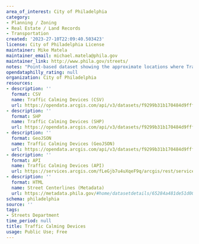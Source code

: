 ```yaml
---
area_of_interest: City of Philadelphia
category:
- Planning / Zoning
- Real Estate / Land Records
- Transportation
created: '2023-27-10T22:09:40.503423'
license: City of Philadelphia License
maintainer: Mike Matela
maintainer_email: michael.matela@phila.gov
maintainer_link: http://www.phila.gov/streets/
notes: "Point-based dataset showing the approximate locations where Traffic Calming Devices exist in the street to reduce speeding of motor vehicles. Traffic Calming Devices examples are speed cushions, speed humps, and speed tables. These devices could be made of asphalt or rubber materials."
opendataphilly_rating: null
organization: City of Philadelphia
resources:
- description: ''
  format: CSV
  name: Traffic Calming Devices (CSV)
  url: https://opendata.arcgis.com/api/v3/datasets/f9299b31b170484d9fff30b81014933f_0/downloads/data?format=csv&spatialRefId=4326&where=1%3D1
- description: ''
  format: SHP
  name: Traffic Calming Devices (SHP)
  url: https://opendata.arcgis.com/api/v3/datasets/f9299b31b170484d9fff30b81014933f_0/downloads/data?format=shp&spatialRefId=4326&where=1%3D1
- description: ''
  format: GeoJSON
  name: Traffic Calming Devices (GeoJSON)
  url: https://opendata.arcgis.com/api/v3/datasets/f9299b31b170484d9fff30b81014933f_0/downloads/data?format=geojson&spatialRefId=4326&where=1%3D1
- description: ''
  format: API
  name: Traffic Calming Devices (API)
  url: https://services.arcgis.com/fLeGjb7u4uXqeF9q/arcgis/rest/services/traffic_calming_devices/FeatureServer/0/query?outFields=*&where=1%3D1
- description: ''
  format: HTML
  name: Street Centerlines (Metadata)
  url: https://metadata.phila.gov/#home/datasetdetails/65284a481de51d0028f8720e/representationdetails/65284a481de51d0028f87238/
schema: philadelphia
source: ''
tags:
- Streets Department
time_period: null
title: Traffic Calming Devices
usage: Public Use; Free
---
```

